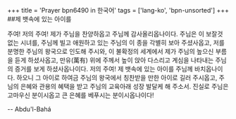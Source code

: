 +++
title = 'Prayer bpn6490 in 한국어'
tags = ['lang-ko', 'bpn-unsorted']
+++
##제 뱃속에 있는 아이를


주여! 저의 주여! 제가 주님을 찬양하옵고 주님께 감사올리옵나이다. 주님은 이 보잘것 없는 시녀를, 주님께 빌고 애원하고 있는 주님의 이 종을 각별히 보아 주셨사옵고, 저를 분명한 주님의 왕국으로 인도해 주시와, 이 불확정의 세계에서 제가 주님의 높으신 부름을 듣게 하셨사옵고, 만유(萬有) 위에 주께서 높이 앉아 다스리고 계심을 나타내는 주님의 증거를 보게 하셨사옵나이다.
저의 주여! 제 뱃속에 있는 아이를 주님께 바치옵나이다. 하오니 그 아이로 하여금 주님의 왕국에서 칭찬받을 만한 아이로 길러 주시옵고, 주님의 은혜와 관용의 혜택을 받고 주님의 교육아래 성장 발달케 해 주소서. 진실로 주님은 고마우신 분이시옵고 큰 은혜를 베푸시는 분이시옵나이다!

-- Abdu'l-Bahá
